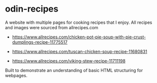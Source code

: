 # odin-recipes
A website with multiple pages for cooking recipes that I enjoy.
All recipes and images were sourced from allrecipes.com

 - https://www.allrecipes.com/chicken-pot-pie-soup-with-pie-crust-dumplings-recipe-11775517
 
 - https://www.allrecipes.com/tuscan-chicken-soup-recipe-11680831

 - https://www.allrecipes.com/viking-stew-recipe-11711198

Built to demonstrate an understanding of basic HTML structuring for webpages.